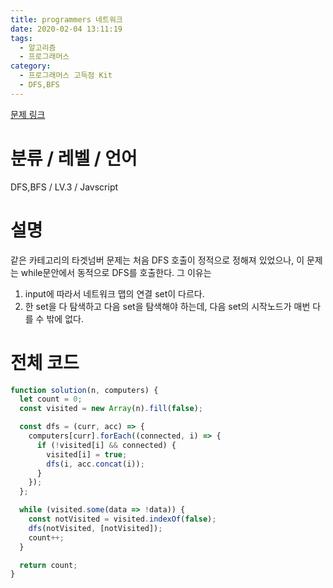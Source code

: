 ```yaml
---
title: programmers 네트워크
date: 2020-02-04 13:11:19
tags:
  - 알고리즘
  - 프로그래머스
category:
  - 프로그래머스 고득점 Kit
  - DFS,BFS
---
```


[문제 링크](https://programmers.co.kr/learn/courses/30/lessons/43162)

# 분류 / 레벨 / 언어

DFS,BFS / LV.3 / Javscript

# 설명

같은 카테고리의 타겟넘버 문제는 처음 DFS 호출이 정적으로 정해져 있었으나,
이 문제는 while문안에서 동적으로 DFS를 호출한다.
그 이유는

1. input에 따라서 네트워크 맵의 연결 set이 다르다.
2. 한 set을 다 탐색하고 다음 set을 탐색해야 하는데, 다음 set의 시작노드가 매번 다를 수 밖에 없다.

# 전체 코드

```javascript
function solution(n, computers) {
  let count = 0;
  const visited = new Array(n).fill(false);

  const dfs = (curr, acc) => {
    computers[curr].forEach((connected, i) => {
      if (!visited[i] && connected) {
        visited[i] = true;
        dfs(i, acc.concat(i));
      }
    });
  };

  while (visited.some(data => !data)) {
    const notVisited = visited.indexOf(false);
    dfs(notVisited, [notVisited]);
    count++;
  }

  return count;
}
```
